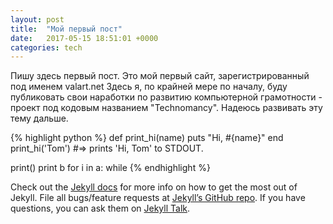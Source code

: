 ```yaml
---
layout: post
title:  "Мой первый пост"
date:   2017-05-15 18:51:01 +0000
categories: tech
---
```

Пишу здесь первый пост. Это мой первый сайт, зарегистрированный под именем valart.net Здесь я, по крайней мере по началу, буду публиковать свои наработки по развитию компьютерной грамотности - проект под кодовым названием "Technomancy". Надеюсь развивать эту тему дальше.

{% highlight python %}
def print_hi(name)
  puts "Hi, #{name}"
end
print_hi('Tom')
#=> prints 'Hi, Tom' to STDOUT.

print()
print b
for i in a:
while
{% endhighlight %}

Check out the [Jekyll docs][jekyll-docs] for more info on how to get the most out of Jekyll. File all bugs/feature requests at [Jekyll’s GitHub repo][jekyll-gh]. If you have questions, you can ask them on [Jekyll Talk][jekyll-talk].

[jekyll-docs]: http://jekyllrb.com/docs/home
[jekyll-gh]:   https://github.com/jekyll/jekyll
[jekyll-talk]: https://talk.jekyllrb.com/
